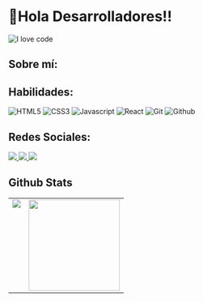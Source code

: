 # 👋Hola Desarrolladores!!
![I love code](https://media-exp1.licdn.com/dms/image/C4D16AQH8BuipNeKkSw/profile-displaybackgroundimage-shrink_350_1400/0/1629693060090?e=1672876800&v=beta&t=K-SDx1s1L4EPep1xfqYeaqlPI1meohpCtraygBW4BwY)

## Sobre mí:

## Habilidades:
![HTML5](https://img.shields.io/badge/HTML5-DD4B25?style=for-the-badge&logo=html5&logoColor=white)
![CSS3](https://img.shields.io/badge/CSS3-254CDD?style=for-the-badge&logo=css3&logoColor=white)
![Javascript](https://img.shields.io/badge/JavaScript-EFD81D?style=for-the-badge&logo=javascript&logoColor=black)
![React](https://img.shields.io/badge/React-000000?style=for-the-badge&logo=react&logoColor=61DAFB)
![Git](https://img.shields.io/badge/Git-F05032?style=for-the-badge&logo=git&logoColor=white)
![Github](https://img.shields.io/badge/GitHub-000000?style=for-the-badge&logo=github&logoColor=white)

## Redes Sociales:
<p>
  <a href="https://www.instagram.com/__manuelchavez/">
    <img src="https://img.shields.io/badge/Instagram-5D4EC4?style=for-the-badge&logo=instagram&logoColor=white">
  </a>
  <a href="https://www.linkedin.com/in/manuel-chavez-ab0b711ab/">
    <img src="https://img.shields.io/badge/LinkedIn-0077B5?style=for-the-badge&logo=linkedin&logoColor=white">
  </a>
  <a href="mailto:chavezofficial2015@gmail.com">
    <img src="https://img.shields.io/badge/Gmail-D14836?style=for-the-badge&logo=gmail&logoColor=white">
  </a>
</p>

## Github Stats
<table>
  <tr>
    <td valign="top"><img src="https://github-readme-stats.vercel.app/api/top-langs/?username=mmedinasv05&theme=radical&card_width=400em)](https://github.com/mmedinasv05/mmedinasv05/github-readme-stats"/></td>
    <td valign="top"><img height="180em" src="https://github-readme-stats.vercel.app/api?username=mmedinasv05&show_icons=true&hide_border=true&&count_private=true&include_all_commits=true&theme=radical&hide_stars=false" /></td>
  </tr>
</table>

